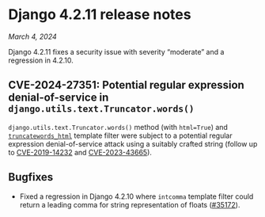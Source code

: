 # Django 4.2.11 release notes

*March 4, 2024*

Django 4.2.11 fixes a security issue with severity “moderate” and a regression
in 4.2.10.

## CVE-2024-27351: Potential regular expression denial-of-service in `django.utils.text.Truncator.words()`

`django.utils.text.Truncator.words()` method (with `html=True`) and
[`truncatewords_html`](../ref/templates/builtins.md#std-templatefilter-truncatewords_html) template filter were subject to a potential
regular expression denial-of-service attack using a suitably crafted string
(follow up to [CVE-2019-14232](https://nvd.nist.gov/vuln/detail/CVE-2019-14232) and [CVE-2023-43665](https://nvd.nist.gov/vuln/detail/CVE-2023-43665)).

## Bugfixes

* Fixed a regression in Django 4.2.10 where `intcomma` template filter could
  return a leading comma for string representation of floats ([#35172](https://code.djangoproject.com/ticket/35172)).
